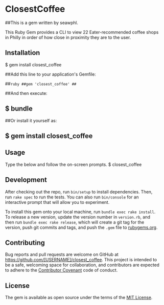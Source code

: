 # ClosestCoffee

##This is a gem written by seawphl. 

This Ruby Gem provides a CLI to view 22 Eater-recommended coffee shops in Philly in order of how close in proximity they are to the user.

## Installation

$ gem install closest_coffee


##Add this line to your application's Gemfile:

##```ruby
##gem 'closest_coffee'
##```

##And then execute:

##    $ bundle

##Or install it yourself as:

##    $ gem install closest_coffee

## Usage

Type the below and follow the on-screen prompts.
$ closest_coffee

## Development

After checking out the repo, run `bin/setup` to install dependencies. Then, run `rake spec` to run the tests. You can also run `bin/console` for an interactive prompt that will allow you to experiment.

To install this gem onto your local machine, run `bundle exec rake install`. To release a new version, update the version number in `version.rb`, and then run `bundle exec rake release`, which will create a git tag for the version, push git commits and tags, and push the `.gem` file to [rubygems.org](https://rubygems.org).

## Contributing

Bug reports and pull requests are welcome on GitHub at https://github.com/[USERNAME]/closest_coffee. This project is intended to be a safe, welcoming space for collaboration, and contributors are expected to adhere to the [Contributor Covenant](http://contributor-covenant.org) code of conduct.

## License

The gem is available as open source under the terms of the [MIT License](https://opensource.org/licenses/MIT).


